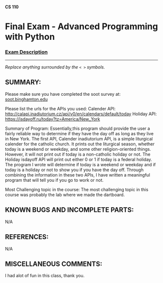 #### CS 110
# Final Exam - Advanced Programming with Python

### [Exam Description](https://docs.google.com/document/d/1FI-WV95nSTK1JMg5j5sKhxcbl46DPVPkBrxC3FMo45g/edit?usp=sharing)

***

_Replace anything surrounded by the `< >` symbols._

## SUMMARY:
Please make sure you have completed the soot survey at:
    [soot.binghamton.edu](https://soot.binghamton.edu)

Please list the urls for the APIs you used:
Calender API: http://calapi.inadiutorium.cz/api/v0/en/calendars/default/today
Holiday API: https://isdayoff.ru/today?tz=America/New_York

Summary of Program:
Essentially,this program should provide the user a fairly reliable way to determine if they have the day off as long as they live in New York. The first API, Calender inadiutorium API, is a simple liturgical calender for the catholic church. It prints out the liturgical season, whether today is a weekend or weekday, and some other religion-oriented things. However, it will not print out if today is a non-catholic holiday or not. The Holiday isdayoff API will print out either 0 or 1 if today is a federal holiday. The program I wrote will determine if today is a weekend or weekday and if today is a holiday or not to show you if you have the day off. Through combining the information in these two APIs, I have written a meaningful program that will tell you if you go to work or not. 

Most Challenging topic in the course:
The most challenging topic in this course was probably the lab where we made the dartboard. 

## KNOWN BUGS AND INCOMPLETE PARTS:
 N/A

## REFERENCES:
 N/A

## MISCELLANEOUS COMMENTS:
 I had alot of fun in this class, thank you.

